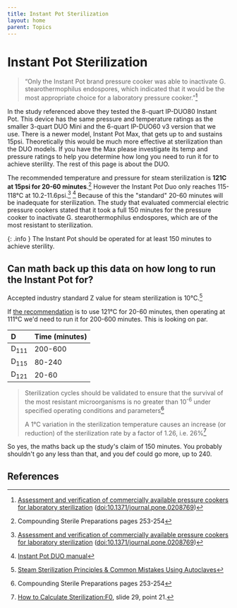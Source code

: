 ```yaml
---
title: Instant Pot Sterilization
layout: home
parent: Topics
---
```


# Instant Pot Sterilization

> “Only the Instant Pot brand pressure cooker was able to inactivate G. stearothermophilus endospores, which indicated that it would be the most appropriate choice for a laboratory pressure cooker.”[^1]

In the study referenced above they tested the 8-quart IP-DUO80 Instant Pot. This device has the same pressure and temperature ratings as the smaller 3-quart DUO Mini and the 6-quart IP-DUO60 v3 version that we use. There is a newer model, Instant Pot Max, that gets up to and sustains 15psi. Theoretically this would be much more effective at sterilization than the DUO models. If you have the Max please investigate its temp and pressure ratings to help you determine how long you need to run it for to achieve sterility. The rest of this page is about the DUO.

The recommended temperature and pressure for steam sterilization is **121C at 15psi for 20-60 minutes**.[^2] However the Instant Pot Duo only reaches 115-118°C at 10.2-11.6psi.[^1] [^3] Because of this the "standard" 20-60 minutes will be inadequate for sterilization. The study that evaluated commercial electric pressure cookers stated that it took a full 150 minutes for the pressure cooker to inactivate G. stearothermophilus endospores, which are of the most resistant to sterilization.

{: .info }
The Instant Pot should be operated for at least 150 minutes to achieve sterility.

## Can math back up this data on how long to run the Instant Pot for?

Accepted industry standard Z value for steam sterilization is 10°C.[^4]

If [the recommendation](/topics/sterilization_temps) is to use 121°C for 20-60 minutes, then operating at 111°C we'd need to run it for 200-600 minutes. This is looking on par.

| D               | Time (minutes) |
|:----------------|:---------------|
| D<sub>111</sub> | 200-600        |
| D<sub>115</sub> | 80-240         |
| D<sub>121</sub> | 20-60          |

> Sterilization cycles should be validated to ensure that the survival of the most resistant microorganisms is no greater than 10<sup>-6</sup> under specified operating conditions and parameters[^2]
>
> A 1°C variation in the sterilization temperature causes an increase (or reduction) of the sterilization rate by a factor of 1.26, i.e. 26%[^5]

So yes, the maths back up the study's claim of 150 minutes. You probably shouldn't go any less than that, and you def could go more, up to 240.

## References

[^1]: [Assessment and verification of commercially available pressure cookers for laboratory sterilization](https://journals.plos.org/plosone/article?id=10.1371/journal.pone.0208769) ([doi:10.1371/journal.pone.0208769](https://doi.org/10.1371/journal.pone.0208769))

[^2]: Compounding Sterile Preparations pages 253-254

[^3]: [Instant Pot DUO manual](https://www.instantpot.com/wp-content/uploads/2018/06/DUO-Series-Manual-English-January-24-2018-web.pdf)

[^4]: [Steam Sterilization Principles & Common Mistakes Using Autoclaves](https://ispe.org/pharmaceutical-engineering/november-december-2013/steam-sterilization-principles-common-mistakes)

[^5]: [How to Calculate Sterilization:F0](https://www.slideshare.net/FedegariGroup/f0-what-it-means-how-to-calculate-it-how-to-use-it), slide 29, point 21.
